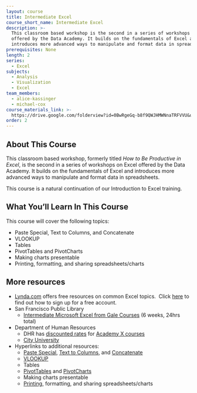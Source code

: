 ```yaml
---
layout: course
title: Intermediate Excel
course_short_name: Intermediate Excel
description: >-
  This classroom based workshop is the second in a series of workshops on Excel
  offered by the Data Academy. It builds on the fundamentals of Excel and
  introduces more advanced ways to manipulate and format data in spreadsheets.
prerequisites: None
length: 2
series:
  - Excel
subjects:
  - Analysis
  - Visualization
  - Excel
team_members:
  - alice-kassinger
  - michael-cox
course_materials_link: >-
  https://drive.google.com/folderview?id=0BwRgeGq-b8f9QWJHMWNnaTRFVVU&usp=sharing
order: 2
---
```


## About This Course

This classroom based workshop, formerly titled *How to Be Productive in Excel*, is the second in a series of workshops on Excel offered by the Data Academy. It builds on the fundamentals of Excel and introduces more advanced ways to manipulate and format data in spreadsheets.

This course is a natural continuation of our Introduction to Excel training.

## What You’ll Learn In This Course

This course will cover the following topics:

* Paste Special, Text to Columns, and Concatenate
* VLOOKUP
* Tables
* PivotTables and PivotCharts
* Making charts presentable
* Printing, formatting, and sharing spreadsheets/charts

## More resources

* [Lynda.com](https://www.lynda.com/) offers free resources on common Excel topics.  Click [here](https://drive.google.com/file/d/0BwRgeGq-b8f9eVNXQU9BNEJJVHc/view?usp=sharing) to find out how to sign up for a free account.
* San Francisco Public Library
  * [Intermediate Microsoft Excel from Gale Courses](https://education.gale.com/l-sfpl/SearchResults.aspx?SearchTerms=Intermediate+Excel) (6 weeks, 24hrs total)
* Department of Human Resources 
  * DHR has [discounted rates](http://sfdhr.org/sites/default/files/FileCenter/Documents/20647-CCSF%20Rates%20-%20June%2012%202014.pdf) for [Academy X courses](https://www.academyx.com/schedule/san_francisco/)
  * [City University](http://sfdhr.org/city-university)
* Hyperlinks to additional resources:
  * [Paste Special](http://www.lynda.com/Excel-tutorials/Display-Paste-Special-options-instantly/167361/182304-4.html?), [Text to Columns](http://www.lynda.com/Excel-tutorials/Splitting-data-multiple-columns/376985/431670-4.html?), and [Concatenate](http://www.lynda.com/Excel-tutorials/Use-CONCATENATE-function-combine-text/439680/487078-4.html?)
  * [VLOOKUP](http://www.lynda.com/Excel-tutorials/Getting-exact-table-data-VLOOKUP-function/376985/431658-4.html?)
  * Tables
  * [PivotTables](http://www.lynda.com/Excel-tutorials/Creating-PivotTables/376986/431783-4.html?srchtrk=index%3a1%0alinktypeid%3a2%0aq%3adennis+taylor%0apage%3a1%0as%3arelevance%0asa%3atrue%0aproducttypeid%3a2) and [PivotCharts](http://www.lynda.com/Excel-tutorials/Using-PivotCharts/376986/431788-4.html?srchtrk=index%3a1%0alinktypeid%3a2%0aq%3adennis+taylor%0apage%3a1%0as%3arelevance%0asa%3atrue%0aproducttypeid%3a2)
  * Making charts presentable
  * [Printing](http://www.lynda.com/Excel-tutorials/Exploring-Page-Layout-tab-view/116478/125049-4.html?), formatting, and sharing spreadsheets/charts